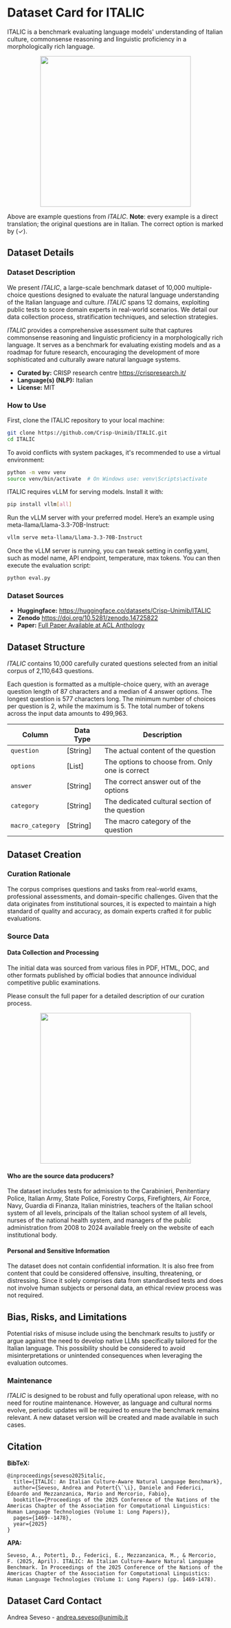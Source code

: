 # Dataset Card for ITALIC

<!-- Provide a quick summary of the dataset. -->

ITALIC is a benchmark evaluating language models' understanding of Italian culture, commonsense reasoning and linguistic proficiency in a morphologically rich language.

<p align="center">
  <img src="./img/examples.png" width="350"/>
</p>

Above are example questions from _ITALIC_. **Note**: every example is a direct translation; the original questions
are in Italian. The correct option is marked by (✓).

## Dataset Details

### Dataset Description

<!-- Provide a longer summary of what this dataset is. -->

We present _ITALIC_, a large-scale benchmark dataset of 10,000 multiple-choice questions designed to evaluate the natural language understanding of the Italian language and culture.
_ITALIC_ spans 12 domains, exploiting public tests to score domain experts in real-world scenarios.
We detail our data collection process, stratification techniques, and selection strategies.

_ITALIC_ provides a comprehensive assessment suite that captures commonsense reasoning and linguistic proficiency in a morphologically rich language.
It serves as a benchmark for evaluating existing models and as a roadmap for future research, encouraging the development of more sophisticated and culturally aware natural language systems.

- **Curated by:** CRISP research centre https://crispresearch.it/
- **Language(s) (NLP):** Italian
- **License:** MIT

### How to Use

First, clone the ITALIC repository to your local machine:

```bash
git clone https://github.com/Crisp-Unimib/ITALIC.git
cd ITALIC
```

To avoid conflicts with system packages, it's recommended to use a virtual environment:

```bash
python -m venv venv
source venv/bin/activate  # On Windows use: venv\Scripts\activate
```

ITALIC requires vLLM for serving models. Install it with:

```bash
pip install vllm[all]
```

Run the vLLM server with your preferred model. Here’s an example using meta-llama/Llama-3.3-70B-Instruct:

```bash
vllm serve meta-llama/Llama-3.3-70B-Instruct
```

Once the vLLM server is running, you can tweak setting in config.yaml, such as model name, API endpoint, temperature, max tokens.
You can then execute the evaluation script:

```bash
python eval.py
```

### Dataset Sources

<!-- Provide the basic links for the dataset. -->

- **Huggingface:** https://huggingface.co/datasets/Crisp-Unimib/ITALIC
- **Zenodo** https://doi.org/10.5281/zenodo.14725822
- **Paper:** [Full Paper Available at ACL Anthology](https://aclanthology.org/2025.naacl-long.68.pdf)

## Dataset Structure

<!-- This section provides a description of the dataset fields, and additional information about the dataset structure such as criteria used to create the splits, relationships between data points, etc. -->

_ITALIC_ contains 10,000 carefully curated questions selected from an initial corpus of 2,110,643 questions.

Each question is formatted as a multiple-choice query, with an average question length of 87 characters and a median of 4 answer options.
The longest question is 577 characters long. The minimum number of choices per question is 2, while the maximum is 5.
The total number of tokens across the input data amounts to 499,963.

| Column           | Data Type | Description                                     |
| ---------------- | --------- | ----------------------------------------------- |
| `question`       | [String]  | The actual content of the question              |
| `options`        | [List]    | The options to choose from. Only one is correct |
| `answer`         | [String]  | The correct answer out of the options           |
| `category`       | [String]  | The dedicated cultural section of the question  |
| `macro_category` | [String]  | The macro category of the question              |

## Dataset Creation

### Curation Rationale

<!-- Motivation for the creation of this dataset. -->

The corpus comprises questions and tasks from real-world exams, professional assessments, and domain-specific challenges.
Given that the data originates from institutional sources, it is expected to maintain a high standard of quality and accuracy, as domain experts crafted it for public evaluations.

### Source Data

<!-- This section describes the source data (e.g. news text and headlines, social media posts, translated sentences, ...). -->

#### Data Collection and Processing

<!-- This section describes the data collection and processing process such as data selection criteria, filtering and normalization methods, tools and libraries used, etc. -->

The initial data was sourced from various files in PDF, HTML, DOC, and other formats published by official bodies that announce individual competitive public examinations.

Please consult the full paper for a detailed description of our curation process.

<center><img src="./img/workflow.svg" width="350" height="350" /></center>

#### Who are the source data producers?

<!-- This section describes the people or systems who originally created the data. It should also include self-reported demographic or identity information for the source data creators if this information is available. -->

The dataset includes tests for admission to the Carabinieri, Penitentiary Police, Italian Army, State Police, Forestry Corps, Firefighters, Air Force, Navy, Guardia di Finanza, Italian ministries, teachers of the Italian school system of all levels, principals of the Italian school system of all levels, nurses of the national health system, and managers of the public administration from 2008 to 2024 available freely on the website of each institutional body.

#### Personal and Sensitive Information

<!-- State whether the dataset contains data that might be considered personal, sensitive, or private (e.g., data that reveals addresses, uniquely identifiable names or aliases, racial or ethnic origins, sexual orientations, religious beliefs, political opinions, financial or health data, etc.). If efforts were made to anonymize the data, describe the anonymization process. -->

The dataset does not contain confidential information.
It is also free from content that could be considered offensive, insulting, threatening, or distressing. Since it solely comprises data from standardised tests and does not involve human subjects or personal data, an ethical review process was not required.

## Bias, Risks, and Limitations

<!-- This section is meant to convey both technical and sociotechnical limitations. -->

Potential risks of misuse include using the benchmark results to justify or argue against the need to develop native LLMs specifically tailored for the Italian language.
This possibility should be considered to avoid misinterpretations or unintended consequences when leveraging the evaluation outcomes.

### Maintenance

_ITALIC_ is designed to be robust and fully operational upon release, with no need for routine maintenance. However, as language and cultural norms evolve, periodic updates will be required to ensure the benchmark remains relevant. A new dataset version will be created and made available in such cases.

## Citation

<!-- If there is a paper or blog post introducing the dataset, the APA and Bibtex information for that should go in this section. -->

**BibTeX:**

```
@inproceedings{seveso2025italic,
  title={ITALIC: An Italian Culture-Aware Natural Language Benchmark},
  author={Seveso, Andrea and Potert{\`\i}, Daniele and Federici, Edoardo and Mezzanzanica, Mario and Mercorio, Fabio},
  booktitle={Proceedings of the 2025 Conference of the Nations of the Americas Chapter of the Association for Computational Linguistics: Human Language Technologies (Volume 1: Long Papers)},
  pages={1469--1478},
  year={2025}
}
```

**APA:**

```
Seveso, A., Potertì, D., Federici, E., Mezzanzanica, M., & Mercorio, F. (2025, April). ITALIC: An Italian Culture-Aware Natural Language Benchmark. In Proceedings of the 2025 Conference of the Nations of the Americas Chapter of the Association for Computational Linguistics: Human Language Technologies (Volume 1: Long Papers) (pp. 1469-1478).
```

## Dataset Card Contact

Andrea Seveso - andrea.seveso@unimib.it
